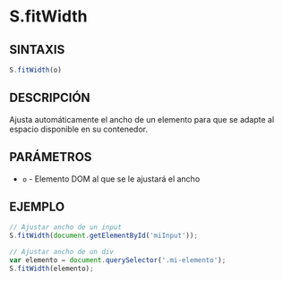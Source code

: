 # S.fitWidth

## SINTAXIS
```javascript
S.fitWidth(o)
```

## DESCRIPCIÓN
Ajusta automáticamente el ancho de un elemento para que se adapte al espacio disponible en su contenedor.

## PARÁMETROS
- `o` - Elemento DOM al que se le ajustará el ancho

## EJEMPLO
```javascript
// Ajustar ancho de un input
S.fitWidth(document.getElementById('miInput'));

// Ajustar ancho de un div
var elemento = document.querySelector('.mi-elemento');
S.fitWidth(elemento);
```